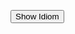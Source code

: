 <body>

<button type= "button" class= "new-quote button"> Show Idiom </button>
<dl id= "quote"> </dl>

<script>
const endpoint = 'https://georginah2.github.io/SML5202GH/datasets/idioms.json';

function getQuote () {
fetch(endpoint)
.then(function (response) {
return response.json ();
})

.then (function(data){
let id = Math.floor(Math.random() * 5);
let idiom = (data.idioms[id].idiom);
let meaning = (data.idioms[id].meaning);
let example = (data.idioms[id].example);

document.querySelector ("#quote").innerHTML = "<dt>" + idiom + "</dt>" + "<dd><strong>Example:</strong>" + example + "</dd><dd><strong>Meaning:</strong> " + meaning + "</dd>" ;

//console.log(data.idioms[id].idiom) 

})

.catch(function () {
console.log("Error occurred");
});
}

const newQuoteButton = document.querySelector('.new-quote');
newQuoteButton.addEventListener('click', getQuote);

</script>

</body>
